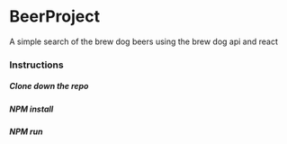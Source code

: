 # BeerProject
A simple search of the brew dog beers using the brew dog api and react

### Instructions

##### Clone down the repo
##### NPM install
##### NPM run
